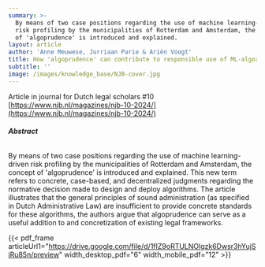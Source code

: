 ```yaml
---
summary: >-
  By means of two case positions regarding the use of machine learning-driven
  risk profiling by the municipalities of Rotterdam and Amsterdam, the concept
  of 'algoprudence' is introduced and explained.
layout: article
author: 'Anne Meuwese, Jurriaan Parie & Ariën Voogt'
title: How 'algoprudence' can contribute to responsible use of ML-algorithms
subtitle: ''
image: /images/knowledge_base/NJB-cover.jpg
---
```


Article in journal for Dutch legal scholars #10 [https://www.njb.nl/magazines/njb-10-2024/](https://www.njb.nl/magazines/njb-10-2024/)

###### **Abstract**

By means of two case positions regarding the use of machine learning-driven risk profiling by the municipalities of Rotterdam and Amsterdam, the concept of 'algoprudence' is introduced and explained. This new term refers to concrete, case-based, and decentralized judgments regarding the normative decision made to design and deploy algorithms. The article illustrates that the general principles of sound administration (as specified in Dutch Administrative Law) are insufficient to provide concrete standards for these algorithms, the authors argue that algoprudence can serve as a useful addition to and concretization of existing legal frameworks.

{{< pdf_frame articleUrl1="https://drive.google.com/file/d/1fIZ9oRTULNOlgzk6Dwsr3hYujSiRu85n/preview" width_desktop_pdf="6" width_mobile_pdf="12" >}}
